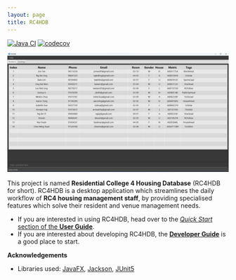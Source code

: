 ```yaml
---
layout: page
title: RC4HDB
---
```


[![Java CI](https://github.com/AY2223S1-CS2103T-W12-3/tp/actions/workflows/gradle.yml/badge.svg)](https://github.com/AY2223S1-CS2103T-W12-3/tp/actions/workflows/gradle.yml)
[![codecov](https://codecov.io/gh/AY2223S1-CS2103T-W12-3/tp/branch/master/graph/badge.svg)](https://codecov.io/gh/AY2223S1-CS2103T-W12-3/tp)

![Ui](images/Ui.png)

This project is named **Residential College 4 Housing Database** (RC4HDB for short). RC4HDB is a desktop application which streamlines the daily workflow of **RC4 housing management staff**, by providing specialised features which solve their resident and venue management needs.

* If you are interested in using RC4HDB, head over to the [_Quick Start_ section of the **User Guide**](UserGuide.md#quick-start).
* If you are interested about developing RC4HDB, the [**Developer Guide**](DeveloperGuide.md) is a good place to start.

**Acknowledgements**

* Libraries used: [JavaFX](https://openjfx.io/), [Jackson](https://github.com/FasterXML/jackson), [JUnit5](https://github.com/junit-team/junit5)
